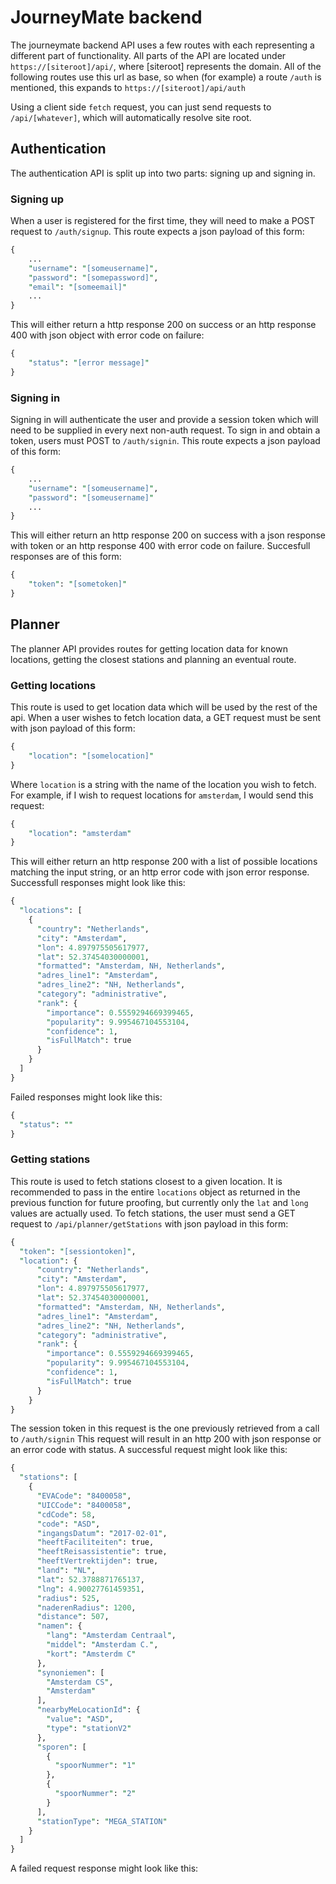 # JourneyMate backend

The journeymate backend API uses a few routes with each representing a different part of functionality.
All parts of the API are located under `https://[siteroot]/api/`, where [siteroot] represents the domain.
All of the following routes use this url as base, so when (for example) a route `/auth` is mentioned, this expands to `https://[siteroot]/api/auth`

Using a client side `fetch` request, you can just send requests to `/api/[whatever]`, which will automatically resolve site root.

## Authentication

The authentication API is split up into two parts: signing up and signing in.

### Signing up

When a user is registered for the first time, they will need to make a POST request to `/auth/signup`. 
This route expects a json payload of this form: 
```perl
{
    ...
    "username": "[someusername]",
    "password": "[somepassword]",
    "email": "[someemail]"
    ...
}
```
This will either return a http response 200 on success or an http response 400 with json object with error code on failure:
```perl
{
    "status": "[error message]"
}
```

### Signing in

Signing in will authenticate the user and provide a session token which will need to be supplied in every next non-auth request.
To sign in and obtain a token, users must POST to `/auth/signin`.
This route expects a json payload of this form:
```perl
{
    ...
    "username": "[someusername]",
    "password": "[someusername]"
    ...
}
```
This will either return an http response 200 on success with a json response with token or an http response 400 with error code on failure. Succesfull responses are of this form:
```perl
{
    "token": "[sometoken]"
}
```

## Planner

The planner API provides routes for getting location data for known locations, getting the closest stations and planning an eventual route.

### Getting locations

This route is used to get location data which will be used by the rest of the api. When a user wishes to fetch location data, a GET request must be sent with json payload of this form:
```perl
{
    "location": "[somelocation]"
}
```
Where `location` is a string with the name of the location you wish to fetch. For example, if I wish to request locations for `amsterdam`, I would send this request: 
```perl
{
    "location": "amsterdam"
}
```
This will either return an http response 200 with a list of possible locations matching the input string, or an http error code with json error response.
Successfull responses might look like this:
```perl
{
  "locations": [
    {
      "country": "Netherlands",
      "city": "Amsterdam",
      "lon": 4.897975505617977,
      "lat": 52.37454030000001,
      "formatted": "Amsterdam, NH, Netherlands",
      "adres_line1": "Amsterdam",
      "adres_line2": "NH, Netherlands",
      "category": "administrative",
      "rank": {
        "importance": 0.5559294669399465,
        "popularity": 9.995467104553104,
        "confidence": 1,
        "isFullMatch": true
      }
    }
  ]
}
```
Failed responses might look like this:
```perl
{
  "status": ""
}
```

### Getting stations

This route is used to fetch stations closest to a given location. It is recommended to pass in the entire `locations` object as returned in the previous function for future proofing, but currently only the `lat` and `long` values are actually used. To fetch stations, the user must send a GET request to `/api/planner/getStations` with json payload in this form:
```perl
{
  "token": "[sessiontoken]",
  "location": {
      "country": "Netherlands",
      "city": "Amsterdam",
      "lon": 4.897975505617977,
      "lat": 52.37454030000001,
      "formatted": "Amsterdam, NH, Netherlands",
      "adres_line1": "Amsterdam",
      "adres_line2": "NH, Netherlands",
      "category": "administrative",
      "rank": {
        "importance": 0.5559294669399465,
        "popularity": 9.995467104553104,
        "confidence": 1,
        "isFullMatch": true
      }
    }
}
```
The session token in this request is the one previously retrieved from a call to `/auth/signin`
This request will result in an http 200 with json response or an error code with status.
A successful request might look like this:
```perl
{
  "stations": [
    {
      "EVACode": "8400058",
      "UICCode": "8400058",
      "cdCode": 58,
      "code": "ASD",
      "ingangsDatum": "2017-02-01",
      "heeftFaciliteiten": true,
      "heeftReisassistentie": true,
      "heeftVertrektijden": true,
      "land": "NL",
      "lat": 52.3788871765137,
      "lng": 4.90027761459351,
      "radius": 525,
      "naderenRadius": 1200,
      "distance": 507,
      "namen": {
        "lang": "Amsterdam Centraal",
        "middel": "Amsterdam C.",
        "kort": "Amsterdm C"
      },
      "synoniemen": [
        "Amsterdam CS",
        "Amsterdam"
      ],
      "nearbyMeLocationId": {
        "value": "ASD",
        "type": "stationV2"
      },
      "sporen": [
        {
          "spoorNummer": "1"
        },
        {
          "spoorNummer": "2"
        }
      ],
      "stationType": "MEGA_STATION"
    }
  ]
}
```
A failed request response might look like this: